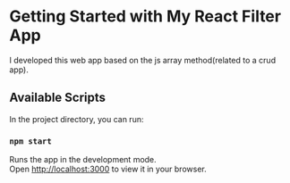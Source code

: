 # Getting Started with My React Filter App

I developed this web app based on the js array method(related to a crud app).

## Available Scripts

In the project directory, you can run:

### `npm start`

Runs the app in the development mode.\
Open [http://localhost:3000](http://localhost:3000) to view it in your browser.


